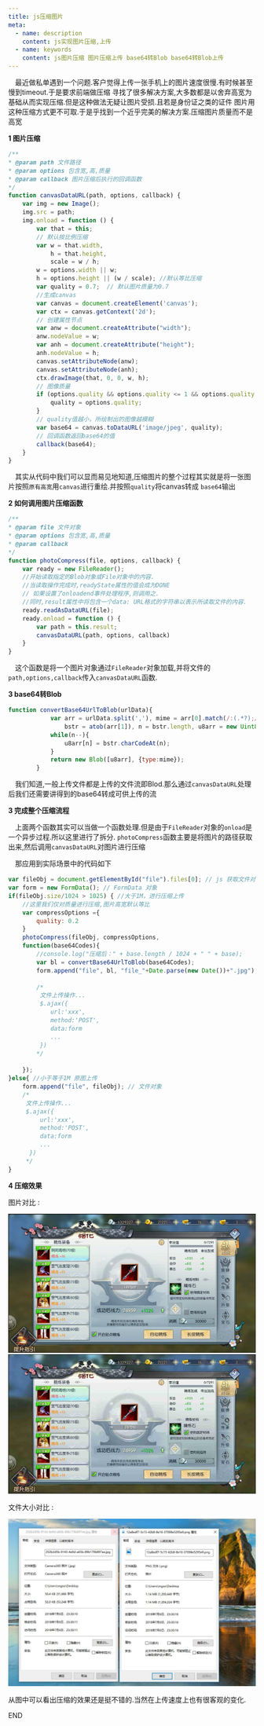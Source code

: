 ```yaml
---
title: js压缩图片
meta:
  - name: description
    content: js实现图片压缩,上传
  - name: keywords
    content: js图片压缩 图片压缩上传 base64转Blob base64转Blob上传
---
```

&#8195;最近做私单遇到一个问题.客户觉得上传一张手机上的图片速度很慢.有时候甚至慢到timeout.于是要求前端做压缩
寻找了很多解决方案,大多数都是以舍弃高宽为基础从而实现压缩.但是这种做法无疑让图片受损.且若是身份证之类的证件
图片用这种压缩方式更不可取.于是乎找到一个近乎完美的解决方案.压缩图片质量而不是高宽

**1 图片压缩**
````javascript
/**
* @param path 文件路径
* @param options 包含宽,高,质量
* @param callback 图片压缩后执行的回调函数
*/
function canvasDataURL(path, options, callback) {
    var img = new Image();
    img.src = path;
    img.onload = function () {
        var that = this;
        // 默认按比例压缩
        var w = that.width,
            h = that.height,
            scale = w / h;
        w = options.width || w; 
        h = options.height || (w / scale); //默认等比压缩
        var quality = 0.7;  // 默认图片质量为0.7
        //生成canvas
        var canvas = document.createElement('canvas');
        var ctx = canvas.getContext('2d');
        // 创建属性节点
        var anw = document.createAttribute("width");
        anw.nodeValue = w;
        var anh = document.createAttribute("height");
        anh.nodeValue = h;
        canvas.setAttributeNode(anw);
        canvas.setAttributeNode(anh);
        ctx.drawImage(that, 0, 0, w, h);
        // 图像质量
        if (options.quality && options.quality <= 1 && options.quality > 0) {
            quality = options.quality;
        }
        // quality值越小，所绘制出的图像越模糊
        var base64 = canvas.toDataURL('image/jpeg', quality);
        // 回调函数返回base64的值
        callback(base64);
    }
}
````
&#8195;其实从代码中我们可以显而易见地知道,压缩图片的整个过程其实就是将一张图片按照`原有高宽`用`canvas`进行重绘.并按照`quality`将canvas转成
`base64`输出

**2 如何调用图片压缩函数**

````javascript
/**
* @param file 文件对象
* @param options 包含宽,高,质量
* @param callback
*/
function photoCompress(file, options, callback) {
    var ready = new FileReader();
    //开始读取指定的Blob对象或File对象中的内容. 
    //当读取操作完成时,readyState属性的值会成为DONE
    // 如果设置了onloadend事件处理程序,则调用之.
    //同时,result属性中将包含一个data: URL格式的字符串以表示所读取文件的内容.
    ready.readAsDataURL(file);
    ready.onload = function () {
        var path = this.result;
        canvasDataURL(path, options, callback)
    }
}
````
&#8195;这个函数是将一个图片对象通过`FileReader`对象加载,并将文件的`path,options,callback`传入`canvasDataURL`函数.

**3 base64转Blob**
````javascript
function convertBase64UrlToBlob(urlData){
            var arr = urlData.split(','), mime = arr[0].match(/:(.*?);/)[1],
                bstr = atob(arr[1]), n = bstr.length, u8arr = new Uint8Array(n);
            while(n--){
                u8arr[n] = bstr.charCodeAt(n);
            }
            return new Blob([u8arr], {type:mime});
        }
````
&#8195;我们知道,一般上传文件都是上传的文件流即Blod.那么通过`canvasDataURL`处理后我们还需要讲得到的base64转成可供上传的流


**3 完成整个压缩流程**

&#8195;上面两个函数其实可以当做一个函数处理.但是由于`FileReader`对象的`onload`是一个异步过程.所以这里进行了拆分.
`photoCompress`函数主要是将图片的路径获取出来,然后调用`canvasDataURL`对图片进行压缩

&#8195;那应用到实际场景中的代码如下

````javascript
var fileObj = document.getElementById("file").files[0]; // js 获取文件对象
var form = new FormData(); // FormData 对象
if(fileObj.size/1024 > 1025) { //大于1M，进行压缩上传
    //这里我们仅对质量进行压缩,图片高宽默认等比
    var compressOptions ={
        quality: 0.2
    }
    photoCompress(fileObj, compressOptions,
    function(base64Codes){
        //console.log("压缩后：" + base.length / 1024 + " " + base);
        var bl = convertBase64UrlToBlob(base64Codes);
        form.append("file", bl, "file_"+Date.parse(new Date())+".jpg"); // 文件对象
        
        /*             
         文件上传操作...
         $.ajax({
            url:'xxx',
            method:'POST',
            data:form
            ...
         })            
        */
       
    });
}else{ //小于等于1M 原图上传
    form.append("file", fileObj); // 文件对象
    /*             
     文件上传操作...
     $.ajax({
         url:'xxx',
         method:'POST',
         data:form
         ...
      })            
     */
}
````

**4 压缩效果**

 图片对比 :
  
  ![beforeZip](../public/img/zipImg/beforeZip.png) ![beforeZip](../public/img/zipImg/afterZip.png) 
 
 文件大小对比 :
 
 ![zipCompare](../public/img/zipImg/zipCompare.jpg)
 
 从图中可以看出压缩的效果还是挺不错的.当然在上传速度上也有很客观的变化.
 
 END
 
 
